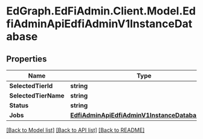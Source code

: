 # EdGraph.EdFiAdmin.Client.Model.EdfiAdminApiEdfiAdminV1InstanceDatabase

## Properties

Name | Type | Description | Notes
------------ | ------------- | ------------- | -------------
**SelectedTierId** | **string** |  | [optional] 
**SelectedTierName** | **string** |  | [optional] 
**Status** | **string** |  | [optional] 
**Jobs** | [**EdfiAdminApiEdfiAdminV1InstanceDatabaseJobs**](EdfiAdminApiEdfiAdminV1InstanceDatabaseJobs.md) |  | [optional] 

[[Back to Model list]](../README.md#documentation-for-models) [[Back to API list]](../README.md#documentation-for-api-endpoints) [[Back to README]](../README.md)

